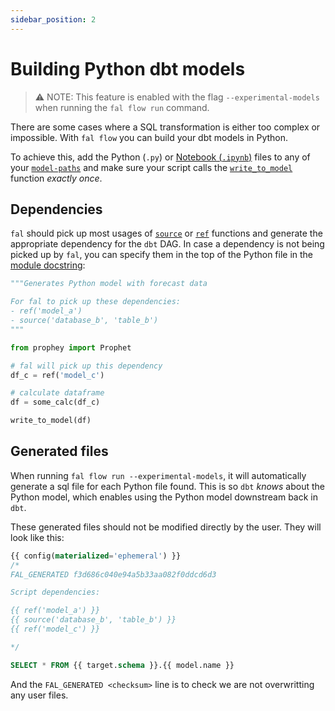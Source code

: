 ```yaml
---
sidebar_position: 2
---
```


# Building Python dbt models

> ⚠️ NOTE: This feature is enabled with the flag `--experimental-models` when running the `fal flow run` command.

There are some cases where a SQL transformation is either too complex or impossible. With `fal flow` you can build your dbt models in Python.

To achieve this, add the Python (`.py`) or [Notebook (`.ipynb`)](./notebook-files.md) files to any of your [`model-paths`](https://docs.getdbt.com/reference/project-configs/model-paths) and make sure your script calls the [`write_to_model`](../../Reference/variables-and-functions.md#writetomodel-function) function _exactly once_.

## Dependencies

`fal` should pick up most usages of [`source`](../../Reference/variables-and-functions.md#source-function) or [`ref`](../../Reference/variables-and-functions.md#ref-function) functions and generate the appropriate dependency for the `dbt` DAG. In case a dependency is not being picked up by `fal`, you can specify them in the top of the Python file in the [module docstring](https://peps.python.org/pep-0257/):
```py
"""Generates Python model with forecast data

For fal to pick up these dependencies:
- ref('model_a')
- source('database_b', 'table_b')
"""

from prophey import Prophet

# fal will pick up this dependency
df_c = ref('model_c')

# calculate dataframe
df = some_calc(df_c)

write_to_model(df)
```

## Generated files

When running `fal flow run --experimental-models`, it will automatically generate a sql file for each Python file found. This is so `dbt` _knows_ about the Python model, which enables using the Python model downstream back in `dbt`. 

These generated files should not be modified directly by the user. They will look like this:
```sql
{{ config(materialized='ephemeral') }}
/*
FAL_GENERATED f3d686c040e94a5b33aa082f0ddcd6d3

Script dependencies:

{{ ref('model_a') }}
{{ source('database_b', 'table_b') }}
{{ ref('model_c') }}

*/

SELECT * FROM {{ target.schema }}.{{ model.name }}
```
And the `FAL_GENERATED <checksum>` line is to check we are not overwritting any user files.
